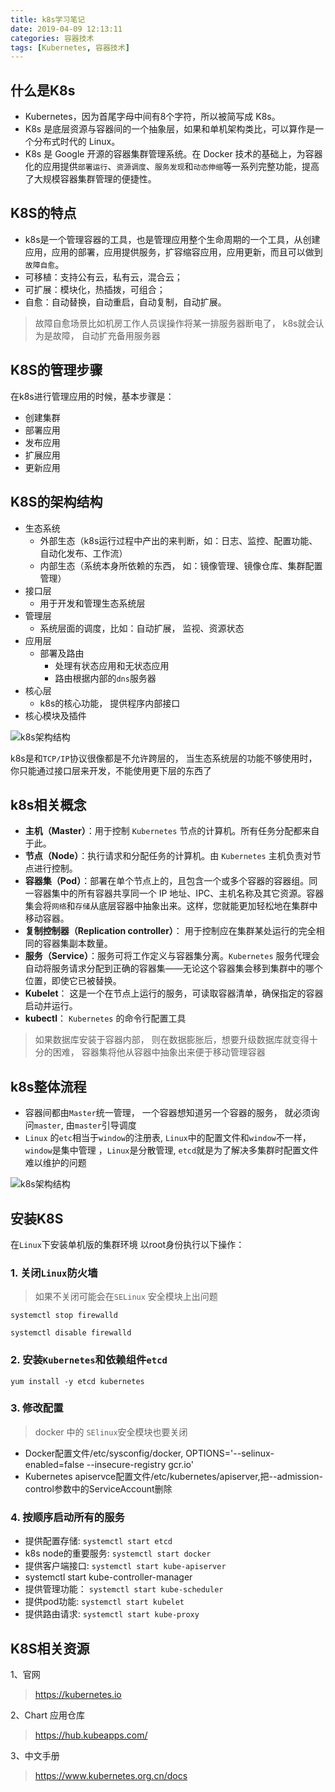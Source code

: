 ```yaml
---
title: k8s学习笔记
date: 2019-04-09 12:13:11
categories: 容器技术
tags: [Kubernetes, 容器技术]
---
```


## 什么是K8s
* Kubernetes，因为首尾字母中间有8个字符，所以被简写成 K8s。
* K8s 是底层资源与容器间的一个抽象层，如果和单机架构类比，可以算作是一个分布式时代的 Linux。
* K8s 是 Google 开源的容器集群管理系统。在 Docker 技术的基础上，为容器化的应用提供`部署运行`、`资源调度`、`服务发现`和`动态伸缩`等一系列完整功能，提高了大规模容器集群管理的便捷性。


## K8S的特点
* k8s是一个管理容器的工具，也是管理应用整个生命周期的一个工具，从创建应用，应用的部署，应用提供服务，扩容缩容应用，应用更新，而且可以做到`故障自愈`。
* 可移植：支持公有云，私有云，混合云；
* 可扩展：模块化，热插拨，可组合；
* 自愈：自动替换，自动重启，自动复制，自动扩展。

> 故障自愈场景比如机房工作人员误操作将某一排服务器断电了， k8s就会认为是故障， 自动扩充备用服务器

## K8S的管理步骤
在k8s进行管理应用的时候，基本步骤是：
* 创建集群
* 部署应用
* 发布应用
* 扩展应用
* 更新应用

## K8S的架构结构

* 生态系统
  * 外部生态（k8s运行过程中产出的来判断，如：日志、监控、配置功能、自动化发布、工作流）
  * 内部生态（系统本身所依赖的东西， 如：镜像管理、镜像仓库、集群配置管理）
* 接口层
  * 用于开发和管理生态系统层
* 管理层
  * 系统层面的调度，比如：自动扩展， 监视、资源状态
* 应用层
  * 部署及路由
    * 处理有状态应用和无状态应用
    * 路由根据内部的`dns`服务器
* 核心层
  * k8s的核心功能， 提供程序内部接口
* 核心模块及插件

![k8s架构结构](http://img.nixiaolei.com/2019-04-13-13-48-43.png)


k8s是和`TCP/IP`协议很像都是不允许跨层的， 当生态系统层的功能不够使用时， 你只能通过接口层来开发，不能使用更下层的东西了



## k8s相关概念
* **主机（Master）**：用于控制 `Kubernetes` 节点的计算机。所有任务分配都来自于此。
* **节点（Node）**：执行请求和分配任务的计算机。由 `Kubernetes` 主机负责对节点进行控制。
* **容器集（Pod）**：部署在单个节点上的，且包含一个或多个容器的容器组。同一容器集中的所有容器共享同一个 IP 地址、IPC、主机名称及其它资源。容器集会将`网络`和`存储`从底层容器中抽象出来。这样，您就能更加轻松地在集群中移动容器。
* **复制控制器（Replication controller）**： 用于控制应在集群某处运行的完全相同的容器集副本数量。
* **服务（Service）**：服务可将工作定义与容器集分离。`Kubernetes` 服务代理会自动将服务请求分配到正确的容器集——无论这个容器集会移到集群中的哪个位置，即使它已被替换。
* **Kubelet**： 这是一个在节点上运行的服务，可读取容器清单，确保指定的容器启动并运行。
* **kubectl**： `Kubernetes` 的命令行配置工具

> 如果数据库安装于容器内部， 则在数据膨胀后，想要升级数据库就变得十分的困难， 容器集将他从容器中抽象出来便于移动管理容器

## k8s整体流程

* 容器间都由`Master`统一管理， 一个容器想知道另一个容器的服务， 就必须询问`master`, 由`master`引导调度 
* `Linux` 的`etc`相当于`window`的注册表, `Linux`中的配置文件和`window`不一样， `window`是集中管理 ，`Linux`是分散管理,  `etcd`就是为了解决多集群时配置文件难以维护的问题

![k8s架构结构](http://img.nixiaolei.com/2019-04-13-14-57-25.png)







## 安装K8S

在`Linux`下安装单机版的集群环境
以root身份执行以下操作：

### 1. **关闭`Linux`防火墙**
> 如果不关闭可能会在`SELinux` 安全模块上出问题

```shell
systemctl stop firewalld

systemctl disable firewalld
```
### 2. **安装`Kubernetes`和依赖组件`etcd`**

```shell
yum install -y etcd kubernetes
```

### 3. **修改配置**
> docker 中的 `SElinux`安全模块也要关闭

* Docker配置文件/etc/sysconfig/docker, OPTIONS='--selinux-enabled=false --insecure-registry gcr.io'
* Kubernetes apiservce配置文件/etc/kubernetes/apiserver,把--admission-control参数中的ServiceAccount删除


### 4. **按顺序启动所有的服务**
* 提供配置存储: `systemctl start etcd`
* k8s node的重要服务: `systemctl start docker`
* 提供客户端接口: `systemctl start kube-apiserver`
* systemctl start kube-controller-manager
* 提供管理功能： `systemctl start kube-scheduler`
* 提供pod功能: `systemctl start kubelet`
* 提供路由请求: `systemctl start kube-proxy`


## K8S相关资源
1、官网
> https://kubernetes.io

2、Chart 应用仓库
> https://hub.kubeapps.com/

3、中文手册
> https://www.kubernetes.org.cn/docs